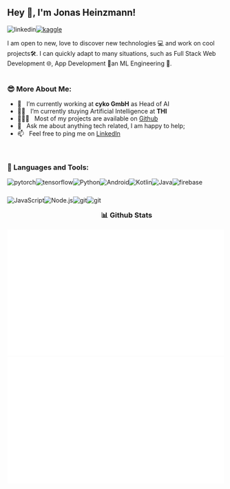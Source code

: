 ## Hey 👋, I'm Jonas Heinzmann!
<a href='https://www.linkedin.com/in/jonas-heinzmann-19bba81a5/'><img align='left' alt="linkedin" src="./assets/linkedin.svg" height='18px'/></a>
<a href='https://www.kaggle.com/remgalleu'><img alt="kaggle" src="./assets/kaggle.svg" height='18px'/></a>


I am open to new, love to discover new technologies 💻 and work on cool projects🛠️. I can quickly adapt to many situations, such as Full Stack Web Development 🌐, App Development 📱an ML Engineering 🤖.
<br/>
<br/>
  
### 😎 More About Me:

- 🔭 &nbsp; I’m currently working at **cyko GmbH** as Head of AI
- 👨‍🎓 &nbsp; I’m currently stuying Artificial Intelligence at **THI**
- 👨🏻‍💻 &nbsp; Most of my projects are available on [Github](https://github.com/JonasHeinzmann-AI?tab=repositories)
- 💬 &nbsp; Ask me about anything tech related, I am happy to help;
- 📫 &nbsp; Feel free to ping me on [LinkedIn](https://www.linkedin.com/in/jonas-heinzmann-19bba81a5/)

<br>

### 🔨 Languages and Tools:
<a href="https://pytorch.org/" target="_blank"> <img align="left" src="https://raw.githubusercontent.com/JonasHeinzmann-AI/README_icons/main/language_and_tools/square/pytorch/pytorch.svg" alt="pytorch" height="42px"/> </a> 
<a href="https://www.tensorflow.org" target="_blank"> <img align="left" src="https://raw.githubusercontent.com/JonasHeinzmann-AI/README_icons/main/language_and_tools/square/tensorflow/tensorflow.svg" alt="tensorflow" height="42px"/> </a> 
<a href="https://www.python.org" target="_blank"><img align="left" alt="Python" height ="42px" src="https://raw.githubusercontent.com/JonasHeinzmann-AI/README_icons/main/language_and_tools/square/python/python.svg"></a>
<a href="https://developer.android.com" target="_blank"> <img align="left" alt="Android" height ="42px" src="https://raw.githubusercontent.com/JonasHeinzmann-AI/README_icons/main/language_and_tools/square/android/android.svg"> </a>
<a href="https://kotlinlang.org" target="_blank"><img align="left" alt="Kotlin" height ="42px" src="https://raw.githubusercontent.com/JonasHeinzmann-AI/README_icons/main/language_and_tools/square/kotlin/kotlin.svg"></a>
<a href="https://www.java.com" target="_blank"><img align="left" alt="Java" height ="42px" src="https://raw.githubusercontent.com/JonasHeinzmann-AI/README_icons/main/language_and_tools/square/java/java.svg"></a>
<a href="https://firebase.google.com/" target="_blank"> <img align="left" src="https://raw.githubusercontent.com/JonasHeinzmann-AI/README_icons/main/language_and_tools/square/firebase/firebase.svg" alt="firebase" height ="42px"/> </a>
<a href="https://developer.mozilla.org/en-US/docs/Web/JavaScript" target="_blank"> <img align="left" alt="JavaScript" height ="42px"  src="https://raw.githubusercontent.com/JonasHeinzmann-AI/README_icons/main/language_and_tools/square/javascript/javascript.svg"> </a>
<a href="https://nodejs.org" target="_blank"><img align="left" alt="Node.js" height ="42px" src="https://raw.githubusercontent.com/JonasHeinzmann-AI/README_icons/main/language_and_tools/square/node/node.svg"></a>
<a href="https://git-scm.com/" target="_blank"> <img src="https://raw.githubusercontent.com/JonasHeinzmann-AI/README_icons/main/language_and_tools/square/git-scm/git-scm.svg" align="left" alt="git" height='42px'/> </a>
<a href="https://flutter.dev/" target="_blank"> <img src="https://raw.githubusercontent.com/JonasHeinzmann-AI/README_icons/main/language_and_tools/square/flutter/flutter.svg" align="left" alt="git" height='42px'/> </a>

<br>
<br>
<br>


### 📊 Github Stats
<a href='https://github.com/rahul-jha98/github-stats-transparent'>
  
![Stats Overview](https://raw.githubusercontent.com/JonasHeinzmann-AI/github-stats-transparent/output/generated/overview.svg)
![Most Used Languages](https://raw.githubusercontent.com/JonasHeinzmann-AI/github-stats-transparent/output/generated/languages.svg)

</a>

